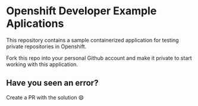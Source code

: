 # Openshift Developer Example Aplications
This repository contains a sample containerized application for testing private repositories in Openshift.

Fork this repo into your personal Github account and make it private to start working with this application.

## Have you seen an error?
Create a PR with the solution 😄
